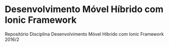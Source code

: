 # Desenvolvimento Móvel Híbrido com Ionic Framework
Repositório Disciplina Desenvolvimento Móvel Híbrido com Ionic Framework 2016/2

